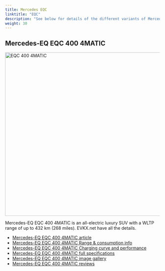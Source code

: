 ```yaml
---
title: Mercedes EQC
linktitle: "EQC"
description: "See below for details of the different variants of Mercedes EQC"
weight: 30
---
```

## Mercedes-EQ EQC 400 4MATIC

<a href="/models/mercedes/eqc/eqc_400_4matic/"><img src="https://media.evkx.net/multimedia/models/mercedes/eqc/eqc_400_4matic/main_1_st.jpg" width="800" height="533" alt="EQC 400 4MATIC" ></a>

Mercedes-EQ EQC 400 4MATIC is an all-electric luxury SUV with a WLTP range of up to 432 km (268 miles). EVKX.net have all the details. 

- [Mercedes-EQ EQC 400 4MATIC article](/models/mercedes/eqc/eqc_400_4matic/)
- [Mercedes-EQ EQC 400 4MATIC Range & consumption info](/models/mercedes/eqc/eqc_400_4matic/rangeandconsumption)
- [Mercedes-EQ EQC 400 4MATIC Charging curve and performance](/models/mercedes/eqc/eqc_400_4matic/chargingcurve)
- [Mercedes-EQ EQC 400 4MATIC full specifications](/models/mercedes/eqc/eqc_400_4matic/specifications)
- [Mercedes-EQ EQC 400 4MATIC image gallery](/models/mercedes/eqc/eqc_400_4matic/gallery)
- [Mercedes-EQ EQC 400 4MATIC reviews](/models/mercedes/eqc/eqc_400_4matic/reviews)

